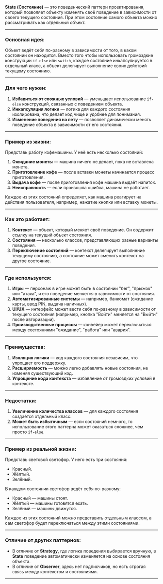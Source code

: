 **State (Состояние)** — это поведенческий паттерн проектирования, который позволяет объекту изменять своё поведение в
зависимости от своего текущего состояния. При этом состояние самого объекта можно рассматривать как отдельный объект.

---

### Основная идея:

Объект ведёт себя по-разному в зависимости от того, в каком состоянии он находится. Вместо того чтобы использовать
громоздкие конструкции `if-else` или `switch`, каждое состояние инкапсулируется в отдельный класс, а объект делегирует
выполнение своих действий текущему состоянию.

---

### Для чего нужен:

1. **Избавиться от сложных условий** — уменьшает использование `if-else` конструкций, связанных с поведением объекта.
2. **Инкапсуляция логики** — логика для каждого состояния изолирована, что делает код чище и удобнее для понимания.
3. **Изменение поведения на лету** — позволяет динамически менять поведение объекта в зависимости от его состояния.

---

### Пример из жизни:

Представь работу кофемашины. У неё есть несколько состояний:

1. **Ожидание монеты** — машина ничего не делает, пока не вставлена монета.
2. **Приготовление кофе** — после вставки монеты начинается процесс приготовления.
3. **Выдача кофе** — после приготовления кофе машина выдаёт напиток.
4. **Неисправность** — если произошла ошибка, машина не работает.

Каждое из этих состояний определяет, как машина реагирует на действия пользователя, например, нажатие кнопки или вставку
монеты.

---

### Как это работает:

1. **Контекст** — объект, который меняет своё поведение. Он содержит ссылку на текущий объект состояния.
2. **Состояния** — несколько классов, представляющих разные варианты поведения.
3. **Переключение состояний** — контекст делегирует выполнение текущему состоянию, а состояние может сменить контекст на
   другое состояние.

---

### Где используется:

1. **Игры** — персонаж в игре может быть в состоянии "бег", "прыжок" или "атака", и его поведение меняется в зависимости
   от состояния.
2. **Автоматизированные системы** — например, банкомат (ожидание карты, ввод PIN, выдача наличных).
3. **UI/UX** — интерфейс может вести себя по-разному в зависимости от текущего состояния (например, кнопка "Войти"
   меняется на "Выйти" после авторизации).
4. **Производственные процессы** — конвейер может переключаться между состояниями "ожидание", "работа" или "авария".

---

### Преимущества:

1. **Изоляция логики** — код каждого состояния независим, что упрощает его поддержку.
2. **Расширяемость** — можно легко добавлять новые состояния, не изменяя существующий код.
3. **Упрощение кода контекста** — избавление от громоздких условий в контексте.

---

### Недостатки:

1. **Увеличение количества классов** — для каждого состояния создаётся отдельный класс.
2. **Может быть избыточным** — если состояний немного, то использование этого паттерна может оказаться сложнее, чем
   просто `if-else`.

---

### Пример из реальной жизни:

Представь световой светофор. У него есть три состояния:

- Красный.
- Жёлтый.
- Зелёный.

В каждом состоянии светофор ведёт себя по-разному:

- Красный — машины стоят.
- Жёлтый — машины готовятся ехать.
- Зелёный — машины движутся.

Каждое из этих состояний можно представить отдельным классом, а сам светофор будет переключаться между этими
состояниями.

---

### Отличие от других паттернов:

- В отличие от **Strategy**, где логика поведения выбирается вручную, в **State** поведение автоматически изменяется на
  основе состояния объекта.
- В отличие от **Observer**, здесь нет подписчиков, но есть строгая связь между контекстом и состояниями.

---